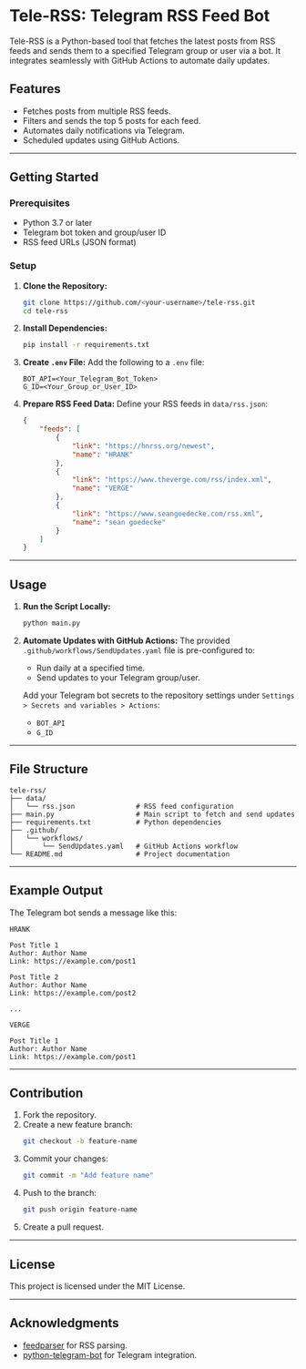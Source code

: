 # Tele-RSS: Telegram RSS Feed Bot

Tele-RSS is a Python-based tool that fetches the latest posts from RSS feeds and sends them to a specified Telegram group or user via a bot. It integrates seamlessly with GitHub Actions to automate daily updates.

## Features

- Fetches posts from multiple RSS feeds.
- Filters and sends the top 5 posts for each feed.
- Automates daily notifications via Telegram.
- Scheduled updates using GitHub Actions.

---

## Getting Started

### Prerequisites

- Python 3.7 or later
- Telegram bot token and group/user ID
- RSS feed URLs (JSON format)

### Setup

1. **Clone the Repository:**
   ```bash
   git clone https://github.com/<your-username>/tele-rss.git
   cd tele-rss
   ```

2. **Install Dependencies:**
   ```bash
   pip install -r requirements.txt
   ```

3. **Create `.env` File:**
   Add the following to a `.env` file:
   ```
   BOT_API=<Your_Telegram_Bot_Token>
   G_ID=<Your_Group_or_User_ID>
   ```

4. **Prepare RSS Feed Data:**
   Define your RSS feeds in `data/rss.json`:
   ```json
   {
       "feeds": [
           {
               "link": "https://hnrss.org/newest",
               "name": "HRANK"
           },
           {
               "link": "https://www.theverge.com/rss/index.xml",
               "name": "VERGE"
           },
           {
               "link": "https://www.seangoedecke.com/rss.xml",
               "name": "sean goedecke"
           }
       ]
   }
   ```

---

## Usage

1. **Run the Script Locally:**
   ```bash
   python main.py
   ```

2. **Automate Updates with GitHub Actions:**
   The provided `.github/workflows/SendUpdates.yaml` file is pre-configured to:
   - Run daily at a specified time.
   - Send updates to your Telegram group/user.

   Add your Telegram bot secrets to the repository settings under `Settings > Secrets and variables > Actions`:
   - `BOT_API`
   - `G_ID`

---

## File Structure

```
tele-rss/
├── data/
│   └── rss.json               # RSS feed configuration
├── main.py                    # Main script to fetch and send updates
├── requirements.txt           # Python dependencies
├── .github/
│   └── workflows/
│       └── SendUpdates.yaml   # GitHub Actions workflow
└── README.md                  # Project documentation
```

---

## Example Output

The Telegram bot sends a message like this:

```
HRANK

Post Title 1
Author: Author Name
Link: https://example.com/post1

Post Title 2
Author: Author Name
Link: https://example.com/post2

...

VERGE

Post Title 1
Author: Author Name
Link: https://example.com/post1
```

---

## Contribution

1. Fork the repository.
2. Create a new feature branch:
   ```bash
   git checkout -b feature-name
   ```
3. Commit your changes:
   ```bash
   git commit -m "Add feature name"
   ```
4. Push to the branch:
   ```bash
   git push origin feature-name
   ```
5. Create a pull request.

---

## License

This project is licensed under the MIT License.

---

## Acknowledgments

- [feedparser](https://github.com/kurtmckee/feedparser) for RSS parsing.
- [python-telegram-bot](https://python-telegram-bot.org/) for Telegram integration.
